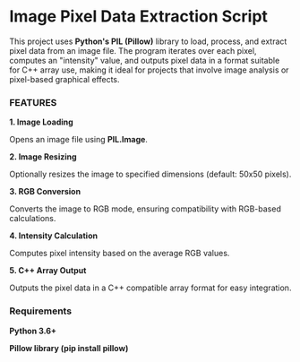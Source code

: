<h1 align="left">Image Pixel Data Extraction Script</h1>

This project uses **Python's PIL (Pillow)** library to load, process, and extract pixel data from an image file. The program iterates over each pixel, computes an "intensity" value, and outputs pixel data in a format suitable for C++ array use, making it ideal for projects that involve image analysis or pixel-based graphical effects.
<h3 align="left">FEATURES</h3>

**1. Image Loading**



Opens an image file using **PIL.Image**.



**2. Image Resizing**


Optionally resizes the image to specified dimensions (default: 50x50 pixels).



**3. RGB Conversion**


 Converts the image to RGB mode, ensuring compatibility with RGB-based calculations.
 

**4. Intensity Calculation**

Computes pixel intensity based on the average RGB values.


**5. C++ Array Output**

Outputs the pixel data in a C++ compatible array format for easy integration.



<h3 align="left">Requirements</h3>


**Python 3.6+** 




**Pillow library (pip install pillow)**
